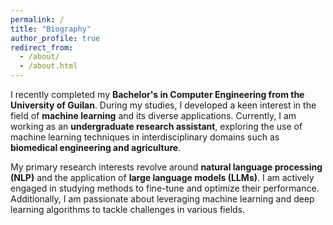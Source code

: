 ```yaml
---
permalink: /
title: "Biography"
author_profile: true
redirect_from: 
  - /about/
  - /about.html
---
```

I recently completed my **Bachelor's in Computer Engineering from the University of Guilan**. During my studies, I developed a keen interest in the field of **machine learning** and its diverse applications. Currently, I am working as an **undergraduate research assistant**, exploring the use of machine learning techniques in interdisciplinary domains such as **biomedical engineering and agriculture**.

My primary research interests revolve around **natural language processing (NLP)** and the application of **large language models (LLMs)**. I am actively engaged in studying methods to fine-tune and optimize their performance. Additionally, I am passionate about leveraging machine learning and deep learning algorithms to tackle challenges in various fields.
